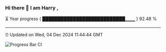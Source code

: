 ### Hi there 👋 I am Harry , 

⏳ Year progress { ███████████████████████████▁▁▁ } 92.48 %

---

⏰ Updated on Wed, 04 Dec 2024 11:44:44 GMT

![Progress Bar CI](https://github.com/duykhang68/duykhang68/workflows/Progress%20Bar%20CI/badge.svg)
